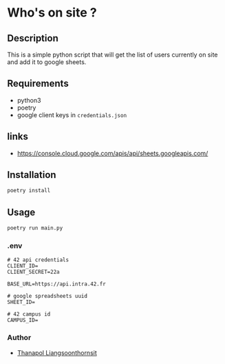 # Who's on site ?
## Description
This is a simple python script that will get the list of users currently on site and add it to google sheets.

## Requirements
- python3
- poetry
- google client keys in `credentials.json`


## links
- https://console.cloud.google.com/apis/api/sheets.googleapis.com/

## Installation
```bash
poetry install
```

## Usage
```bash
poetry run main.py
```

### .env
```
# 42 api credentials
CLIENT_ID=
CLIENT_SECRET=22a

BASE_URL=https://api.intra.42.fr

# google spreadsheets uuid
SHEET_ID=

# 42 campus id
CAMPUS_ID=
```

### Author
- [Thanapol Liangsoonthornsit](https://github.com/hazamashoken)
